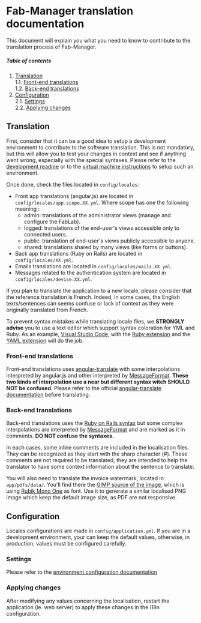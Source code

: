 # Fab-Manager translation documentation

This document will explain you what you need to know to contribute to the translation process of Fab-Manager.

##### Table of contents

1. [Translation](#i18n-translation)<br/>
1.1. [Front-end translations](#i18n-translation-front)<br/>
1.2. [Back-end translations](#i18n-translation-back)
2. [Configuration](#i18n-configuration)<br/>
2.1. [Settings](#i18n-settings)<br/>
2.2. [Applying changes](#i18n-apply)

<a name="i18n-translation"></a>
## Translation

First, consider that it can be a good idea to setup a development environment to contribute to the software translation.
This is not mandatory, but this will allow you to test your changes in context and see if anything went wrong, especially with the special syntaxes.
Please refer to the [development readme](development_readme.md) or to the [virtual machine instructions](virtual-machine.md) to setup such an environment. 

Once done, check the files located in `config/locales`:

- Front app translations (angular.js) are located in  `config/locales/app.scope.XX.yml`.
 Where scope has one the following meaning :
    - admin: translations of the administrator views (manage and configure the FabLab).
    - logged: translations of the end-user's views accessible only to connected users.
    - public: translation of end-user's views publicly accessible to anyone.
    - shared: translations shared by many views (like forms or buttons).
- Back app translations (Ruby on Rails) are located in  `config/locales/XX.yml`.
- Emails translations are located in `config/locales/mails.XX.yml`.
- Messages related to the authentication system are located in `config/locales/devise.XX.yml`.

If you plan to translate the application to a new locale, please consider that the reference translation is French.
Indeed, in some cases, the English texts/sentences can seems confuse or lack of context as they were originally translated from French.

To prevent syntax mistakes while translating locale files, we **STRONGLY advise** you to use a text editor which support syntax coloration for YML and Ruby.
As an example, [Visual Studio Code](https://code.visualstudio.com/), with the [Ruby extension](https://marketplace.visualstudio.com/items?itemName=rebornix.Ruby) and the [YAML extension](https://marketplace.visualstudio.com/items?itemName=redhat.vscode-yaml) will do the job.

<a name="i18n-translation-front"></a>
### Front-end translations

Front-end translations uses [angular-translate](http://angular-translate.github.io) with some interpolations interpreted by angular.js and other interpreted by [MessageFormat](https://github.com/SlexAxton/messageformat.js/).
**These two kinds of interpolation use a near but different syntax witch SHOULD NOT be confused.**
Please refer to the official [angular-translate documentation](http://angular-translate.github.io/docs/#/guide/14_pluralization) before translating.

<a name="i18n-translation-back"></a>
### Back-end translations

Back-end translations uses the [Ruby on Rails syntax](http://guides.rubyonrails.org/i18n.html) but some complex interpolations are interpreted by [MessageFormat](https://github.com/format-message/message-format-rb) and are marked as it in comments.
**DO NOT confuse the syntaxes.**

In each cases, some inline comments are included in the localisation files.
They can be recognized as they start with the sharp character (#).
These comments are not required to be translated, they are intended to help the translator to have some context information about the sentence to translate.

You will also need to translate the invoice watermark, located in `app/pdfs/data/`.
You'll find there the [GIMP source of the image](app/pdfs/data/watermark.xcf), which is using [Rubik Mono One](https://fonts.google.com/specimen/Rubik+Mono+One) as font.
Use it to generate a similar localised PNG image which keep the default image size, as PDF are not responsive.


<a name="i18n-configuration"></a>
## Configuration

Locales configurations are made in `config/application.yml`.
If you are in a development environment, your can keep the default values, otherwise, in production, values must be configured carefully.

<a name="i18n-settings"></a>
### Settings

Please refer to the [environment configuration documentation](doc/environment.md#internationalization-settings)

<a name="i18n-apply"></a>
### Applying changes

After modifying any values concerning the localisation, restart the application (ie. web server) to apply these changes in the i18n configuration.
